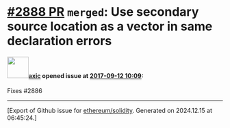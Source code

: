 # [\#2888 PR](https://github.com/ethereum/solidity/pull/2888) `merged`: Use secondary source location as a vector in same declaration errors

#### <img src="https://avatars.githubusercontent.com/u/20340?v=4" width="50">[axic](https://github.com/axic) opened issue at [2017-09-12 10:09](https://github.com/ethereum/solidity/pull/2888):

Fixes #2886




-------------------------------------------------------------------------------



[Export of Github issue for [ethereum/solidity](https://github.com/ethereum/solidity). Generated on 2024.12.15 at 06:45:24.]
